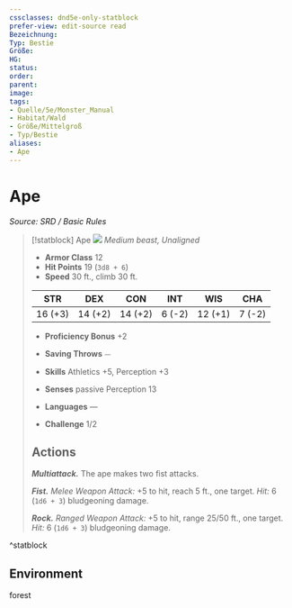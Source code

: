 ```yaml
---
cssclasses: dnd5e-only-statblock
prefer-view: edit-source read
Bezeichnung: 
Typ: Bestie
Größe: 
HG: 
status:
order:
parent:
image: 
tags:
- Quelle/5e/Monster_Manual
- Habitat/Wald
- Größe/Mittelgroß
- Typ/Bestie
aliases:
- Ape
---
```

# Ape
*Source: SRD / Basic Rules*  

> [!statblock] Ape
> ![](compendium/bestiary/beast/token/ape.png#token)
> *Medium beast, Unaligned*
> 
> - **Armor Class** 12 
> - **Hit Points** 19 (`3d8 + 6`)
> - **Speed** 30 ft., climb 30 ft.
> 
> |STR|DEX|CON|INT|WIS|CHA|
> |:---:|:---:|:---:|:---:|:---:|:---:|
> |16 (+3)|14 (+2)|14 (+2)| 6 (-2)|12 (+1)| 7 (-2)|
> 
> - **Proficiency Bonus** +2
> - **Saving Throws** ⏤
> - **Skills** Athletics +5, Perception +3
> - **Senses** passive Perception 13
> 
> - **Languages** —
> - **Challenge** 1/2
> 
> ## Actions
> 
> ***Multiattack.*** The ape makes two fist attacks.
> 
> ***Fist.*** *Melee Weapon Attack:* +5 to hit, reach 5 ft., one target. *Hit:* 6 (`1d6 + 3`) bludgeoning damage.
> 
> ***Rock.*** *Ranged Weapon Attack:* +5 to hit, range 25/50 ft., one target. *Hit:* 6 (`1d6 + 3`) bludgeoning damage.

^statblock

## Environment

forest